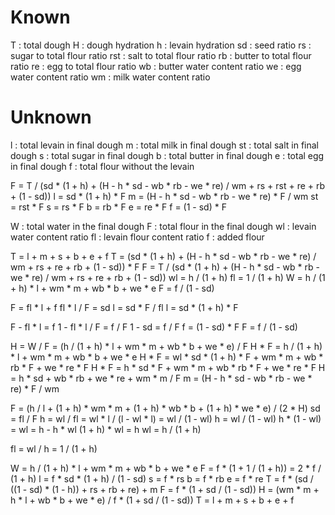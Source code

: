 # Known
T : total dough
H : dough hydration
h : levain hydration
sd : seed ratio
rs : sugar to total flour ratio
rst : salt to total flour ratio
rb : butter to total flour ratio
re : egg to total flour ratio
wb : butter water content ratio
we : egg water content ratio
wm : milk water content ratio

# Unknown
l : total levain in final dough
m : total milk in final dough
st : total salt in final dough
s : total sugar in final dough
b : total butter in final dough
e : total egg in final dough
f : total flour without the levain

F = T / (sd * (1 + h) + (H - h * sd - wb * rb - we * re) / wm + rs + rst + re + rb + (1 - sd))
l = sd * (1 + h) * F
m = (H - h * sd - wb * rb - we * re) * F / wm
st = rst * F
s = rs * F
b = rb * F
e = re * F
f = (1 - sd) * F

W : total water in the final dough
F : total flour in the final dough
wl : levain water content ratio
fl : levain flour content ratio
f : added flour

T = l + m + s + b + e + f 
T = (sd * (1 + h) + (H - h * sd - wb * rb - we * re) / wm + rs + re + rb + (1 - sd)) * F
F = T / (sd * (1 + h) + (H - h * sd - wb * rb - we * re) / wm + rs + re + rb + (1 - sd))
wl = h / (1 + h)
fl = 1 / (1 + h)
W = h / (1 + h) * l + wm * m + wb * b + we * e
F = f / (1 - sd)

F = fl * l + f
fl * l / F = sd
l = sd * F / fl
l = sd * (1 + h) * F

F - fl * l = f
1 - fl * l / F = f / F
1 - sd = f / F
f = (1 - sd) * F
F = f / (1 - sd)

H = W / F = (h / (1 + h) * l + wm * m + wb * b + we * e) / F
H * F = h / (1 + h) * l + wm * m + wb * b + we * e
H * F = wl * sd * (1 + h) * F + wm * m + wb * rb * F + we * re * F
H * F = h * sd * F + wm * m + wb * rb * F + we * re * F
H = h * sd + wb * rb + we * re + wm * m / F
m = (H - h * sd - wb * rb - we * re) * F / wm

F = (h / l + (1 + h) * wm * m + (1 + h) * wb * b + (1 + h) * we * e) / (2 * H)
sd = fl / F
h = wl / fl = wl * l / (l - wl * l) = wl / (1 - wl)
h = wl / (1 - wl)
h * (1 - wl) = wl = h - h * wl
(1 + h) * wl = h
wl = h / (1 + h)

fl = wl / h = 1 / (1 + h)

W = h / (1 + h) * l + wm * m + wb * b + we * e
F = f * (1 + 1 / (1 + h)) = 2 * f / (1 + h)
l = f * sd * (1 + h) / (1 - sd)
s = f * rs
b = f * rb
e = f * re
T = f * (sd / ((1 - sd) * (1 - h)) + rs + rb + re) + m
F = f * (1 + sd / (1 - sd))
H = (wm * m + h * l + wb * b + we * e) / f * (1 + sd / (1 - sd))
T = l + m + s + b + e + f
